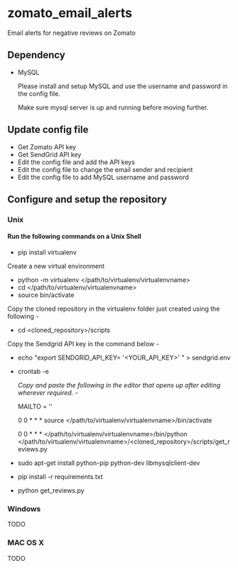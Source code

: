 # zomato_email_alerts
Email alerts for negative reviews on Zomato

## Dependency
* MySQL
  
  Please install and setup MySQL and use the username and password in the config file.

  Make sure mysql server is up and running before moving further.

## Update config file
* Get Zomato API key
* Get SendGrid API key
* Edit the config file and add the API keys
* Edit the config file to change the email sender and recipient
* Edit the config file to add MySQL username and password

## Configure and setup the repository
### Unix

#### Run the following commands on a Unix Shell
* pip install virtualenv

Create a new virtual environment

* python -m virtualenv </path/to/virtualenv/virtualenvname>
* cd </path/to/virtualenv/virtualenvname>
* source bin/activate

Copy the cloned repository in the virtualenv folder just created using the following -

* cd <cloned_repository>/scripts

Copy the Sendgrid API key in the command below - 

* echo "export SENDGRID_API_KEY= '<YOUR_API_KEY>' " > sendgrid.env

<!-- Set up cronjob for periodically running the script. -->
<!-- Runs the script and checks for negative reviews every Tuesday, Wednesday and Thursday at 0000hrs -->
* crontab -e

  _Copy and paste the following in the editor that opens up after editing wherever required. -_
  
  MAILTO = ''

  0 0 * * * source </path/to/virtualenv/virtualenvname>/bin/activate

  0 0 * * * </path/to/virtualenv/virtualenvname>/bin/python </path/to/virtualenv/virtualenvname>/<cloned_repository>/scripts/get_reviews.py

* sudo apt-get install python-pip python-dev libmysqlclient-dev
* pip install -r requirements.txt
* python get_reviews.py

### Windows
TODO

### MAC OS X
TODO